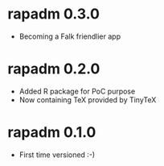 # rapadm 0.3.0

* Becoming a Falk friendlier app

# rapadm 0.2.0

* Added R package for PoC purpose
* Now containing TeX provided by TinyTeX

# rapadm 0.1.0

* First time versioned :-)
